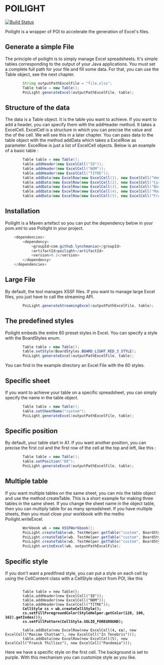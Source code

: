 # POILIGHT
[![Build Status](https://travis-ci.org/lynchmaniac/poilight.svg?branch=master)](https://travis-ci.org/lynchmaniac/poilight)

Poilight is a wrapper of POI to accelerate the generation of Excel's files.

## Generate a simple File
The principle of poilight is to simply manage Excel spreadsheets. It's simple tables corresponding to the output of your Java applications. You must set a complete full path for your file and fill some data. For that, you can use the Table object, see the next chapter.

```java
		String outputPathExcelFile = "file.xlsx";
		Table table = new Table();
		PoiLight.generateExcel(outputPathExcelFile, table);
```
## Structure of the data
The data is a Table object. It is the table you want to achieve. If you want to add a header, you can specify them with the addHeader method. It takes a ExcelCell. ExcelCell is a structure in which you can precise the value and the of the cell. We will see this in a later chapter.
You can pass data to the table object with the method addData which takes a ExcelRow as parameter. ExcelRow is just a list of ExcelCell objects.
Below is an example of a basic table :
```java
		Table table = new Table();
		table.addHeader(new ExcelCell("ID"));
		table.addHeader(new ExcelCell("NOM"));
		table.addHeader(new ExcelCell("TITRE"));
		table.addData(new ExcelRow(new ExcelCell(1), new ExcelCell("Henri Loevenbruck"), new ExcelCell("L'apothicaire")));
		table.addData(new ExcelRow(new ExcelCell(2), new ExcelCell("Cyril Massarotto"), new ExcelCell("Dieu est un pote à moi")));
		table.addData(new ExcelRow(new ExcelCell(3), new ExcelCell("Bernard Werber"), new ExcelCell("Les fourmis")));
		table.addData(new ExcelRow(new ExcelCell(4), new ExcelCell("Maxime Chattam"), new ExcelCell("In Tenebris")));
		table.addData(new ExcelRow(new ExcelCell(5), new ExcelCell("Franck Thilliez"), new ExcelCell("Pandemia")));
```

## Installation
Poilight is a Maven artefact so you can put the dependency below in your pom.xml to use Poilight in your project.
```java
  	<dependencies>
		<dependency>
			<groupId>com.github.lynchmaniac</groupId>
			<artifactId>poilight</artifactId>
			<version>0.1</version>
		</dependency>
	</dependencies>
```
## Large File
By default, the tool manages XSSF files. If you want to manage large Excel files, you just have to call the streaming API.
```java
		PoiLight.generateStreamingExcel(outputPathExcelFile, table);
```

## The predefined styles
Poilight embeds the entire 60 preset styles in Excel. You can specify a style with the BoardStyles enum.
```java
		Table table = new Table();
		table.setStyle(BoardStyles.BOARD_LIGHT_RED_3_STYLE);
		PoiLight.generateExcel(outputPathExcelFile, table);
```
You can find in the example directory an Excel File with the 60 styles.

## Specific sheet
If you want to achieve your table on a specific spreadsheet, you can simply specify the name in the table object.
```java
		Table table = new Table();
		table.setSheetName("custom");
		PoiLight.generateExcel(outputPathExcelFile, table);
```

## Specific position
By default, your table start in A1. If you want another position, you can precise the first col and the first row of the cell at the top and left, like this :
```java
		Table table = new Table();
		table.setPosition("D8");
		PoiLight.generateExcel(outputPathExcelFile, table);
```
## Multiple table
If you want multiple tables on the same sheet, you can mix the table object and use the method createTable. This is a short example for making three tables in the same sheet. If you change the sheet name in the object table, then you can multiply table for as many spreadsheet. If you have multiple sheets, then you must close your workbook with the metho Poilight.writeExcel.
```java
		Workbook wb = new XSSFWorkbook();
		PoiLight.createTable(wb, TestHelper.getTable("custom", BoardStyles.BOARD_LIGHT_BLUE_1_STYLE, "A1"));
		PoiLight.createTable(wb, TestHelper.getTable("custom", BoardStyles.BOARD_LIGHT_BLUE_2_STYLE, "E1"));
		PoiLight.createTable(wb, TestHelper.getTable("custom", BoardStyles.BOARD_LIGHT_BLUE_3_STYLE, "I1"));
		PoiLight.writeExcel(wb, outputPathExcelFile);
```
## Specific style

If you don't want a predifined style, you can put a style on each cell by using the CellContent class with a CellStyle object from POI, like this

<pre><code>
		Table table = new Table();
		table.addHeader(new ExcelCell("ID"));
		table.addHeader(new ExcelCell("NOM"));
		table.addHeader(new ExcelCell("TITRE"));
		<b>CellStyle cs = wb.createCellStyle();</b>
		<b>cs.setFillForegroundColor(StyleHelper.getColor(128, 100, 162).getIndex());</b>
		<b>cs.setFillPattern(CellStyle.SOLID_FOREGROUND);</b>

		table.addData(new ExcelRow(new ExcelCell(4<b>, cs</b>), new ExcelCell("Maxime Chattam"), new ExcelCell("In Tenebris")));
		table.addData(new ExcelRow(new ExcelCell(5), new ExcelCell("Franck Thilliez"), new ExcelCell("Pandemia")));
</code></pre>
Here we have a specific style on the first cell. The background is set to purple. With this mechanism you can customize style as you like.
